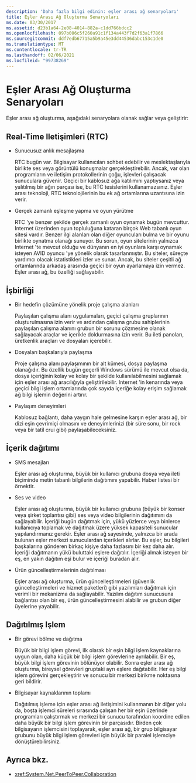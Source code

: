 ```yaml
---
description: 'Daha fazla bilgi edinin: eşler arası ağ senaryoları'
title: Eşler Arası Ağ Oluşturma Senaryoları
ms.date: 03/30/2017
ms.assetid: d23b1a64-2e08-4014-882a-c1dd766bdcc2
ms.openlocfilehash: 097b006c5f260a91c1f134a443f7d2f63a1f7866
ms.sourcegitcommit: ddf7edb67715a5b9a45e3dd44536dabc153c1de0
ms.translationtype: MT
ms.contentlocale: tr-TR
ms.lasthandoff: 02/06/2021
ms.locfileid: "99738269"
---
```

# <a name="peer-to-peer-networking-scenarios"></a>Eşler Arası Ağ Oluşturma Senaryoları

Eşler arası ağ oluşturma, aşağıdaki senaryolara olanak sağlar veya geliştirir:

## <a name="real-time-communications-rtc"></a>Real-Time Iletişimleri (RTC)

- Sunucusuz anlık mesajlaşma

  RTC bugün var. Bilgisayar kullanıcıları sohbet edebilir ve meslektaşlarıyla birlikte ses veya görüntülü konuşmalar gerçekleştirebilir. Ancak, var olan programların ve iletişim protokollerinin çoğu, işlevleri çalışacak sunuculara güvenir. Geçici bir kablosuz ağa katılımını yaptıysanız veya yalıtılmış bir ağın parçası ise, bu RTC tesislerini kullanamazsınız. Eşler arası teknoloji, RTC teknolojilerinin bu ek ağ ortamlarına uzantısına izin verir.

- Gerçek zamanlı eşleşme yapma ve oyun yürütme

  RTC 'ye benzer şekilde gerçek zamanlı oyun oynamak bugün mevcuttur. Internet üzerinden oyun topluluğuna kataran birçok Web tabanlı oyun sitesi vardır. Benzer ilgi alanları olan diğer oyuncuları bulma ve bir oyunu birlikte oynatma olanağı sunuyor. Bu sorun, oyun sitelerinin yalnızca Internet 'te mevcut olduğu ve dünyanın en iyi oyunlara karşı oynamak isteyen AVID oyuncu 'ye yönelik olarak tasarlanmıştır. Bu siteler, süreçte yardımcı olacak istatistikleri izler ve sunar. Ancak, bu siteler çeşitli ağ ortamlarında arkadaş arasında geçici bir oyun ayarlamaya izin vermez. Eşler arası ağ, bu özelliği sağlayabilir.

## <a name="collaboration"></a>İşbirliği

- Bir hedefin çözümüne yönelik proje çalışma alanları

  Paylaşılan çalışma alanı uygulamaları, geçici çalışma gruplarının oluşturulmasına izin verir ve ardından çalışma grubu sahiplerinin paylaşılan çalışma alanını grubun bir sorunu çözmesine olanak sağlayacak araçlar ve içerikle doldurmasına izin verir. Bu ileti panoları, üretkenlik araçları ve dosyaları içerebilir.

- Dosyaları başkalarıyla paylaşma

  Proje çalışma alanı paylaşımının bir alt kümesi, dosya paylaşma olanağıdır. Bu özellik bugün geçerli Windows sürümü ile mevcut olsa da, dosya içeriğinin kolay ve kolay bir şekilde kullanılabilmesini sağlamak için eşler arası ağ aracılığıyla geliştirilebilir. Internet 'in kenarında veya geçici bilgi işlem ortamlarında çok sayıda içeriğe kolay erişim sağlamak ağ bilgi işlemin değerini artırır.

- Paylaşım deneyimleri

  Kablosuz bağlantı, daha yaygın hale gelmesine karşın eşler arası ağ, bir dizi eşin çevrimiçi olmasını ve deneyimlerinizi (bir süre sonu, bir rock veya bir tatil crui gibi) paylaşabileceksiniz.

## <a name="content-distribution"></a>İçerik dağıtımı

- SMS mesajları

  Eşler arası ağ oluşturma, büyük bir kullanıcı grubuna dosya veya ileti biçiminde metin tabanlı bilgilerin dağıtımını yapabilir. Haber listesi bir örnektir.

- Ses ve video

  Eşler arası ağ oluşturma, büyük bir kullanıcı grubuna (büyük bir konser veya şirket toplantısı gibi) ses veya video bilgilerinin dağıtımını da sağlayabilir. İçeriği bugün dağıtmak için, yükü yüzlerce veya binlerce kullanıcıya toplamak ve dağıtmak üzere yüksek kapasiteli sunucular yapılandırmanız gerekir. Eşler arası ağ sayesinde, yalnızca bir arada bulunan eşler merkezi sunuculardan içerikleri alırlar. Bu eşler, bu bilgileri başkalarına gönderen birkaç kişiye daha fazlasını bir kez daha alır. İçeriği dağıtmanın yükü buluttaki eşlere dağıtılır. İçeriği almak isteyen bir eş, en yakın dağıtım eşi bulur ve içeriği buradan alır.

- Ürün güncelleştirmelerinin dağıtılması

  Eşler arası ağ oluşturma, ürün güncelleştirmeleri (güvenlik güncelleştirmeleri ve hizmet paketleri) gibi yazılımları dağıtmak için verimli bir mekanizma da sağlayabilir. Yazılım dağıtım sunucusuna bağlantısı olan bir eş, ürün güncelleştirmesini alabilir ve grubun diğer üyelerine yayabilir.

## <a name="distributed-processing"></a>Dağıtılmış Işlem

- Bir görevi bölme ve dağıtma

  Büyük bir bilgi işlem görevi, ilk olarak bir eşin bilgi işlem kaynaklarına uygun olan, daha küçük bir bilgi işlem görevlerine ayrılabilir. Bir eş, büyük bilgi işlem görevinin bölünüyor olabilir. Sonra eşler arası ağ oluşturma, bireysel görevleri gruptaki ayrı eşlere dağıtabilir. Her eş bilgi işlem görevini gerçekleştirir ve sonucu bir merkezi birikme noktasına geri bildirir.

- Bilgisayar kaynaklarının toplamı

  Dağıtılmış işleme için eşler arası ağ iletişimini kullanmanın bir diğer yolu da, boşta işlemci süreleri sırasında çalışan her bir eşin üzerinde programları çalıştırmak ve merkezi bir sunucu tarafından koordine edilen daha büyük bir bilgi işlem görevinin bir parçasıdır. Birden çok bilgisayarın işlemcisini toplayarak, eşler arası ağ, bir grup bilgisayar grubunu büyük bilgi işlem görevleri için büyük bir paralel işlemciye dönüştürebilirsiniz.

## <a name="see-also"></a>Ayrıca bkz.

- <xref:System.Net.PeerToPeer.Collaboration>
